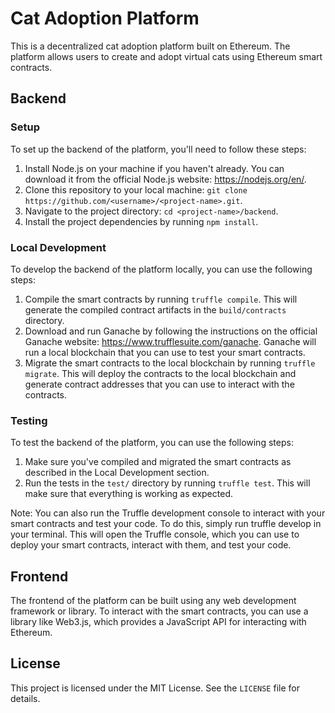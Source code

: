 # Cat Adoption Platform

This is a decentralized cat adoption platform built on Ethereum. The platform allows users to create and adopt virtual cats using Ethereum smart contracts.

## Backend

### Setup

To set up the backend of the platform, you'll need to follow these steps:

1. Install Node.js on your machine if you haven't already. You can download it from the official Node.js website: https://nodejs.org/en/.
2. Clone this repository to your local machine: `git clone https://github.com/<username>/<project-name>.git`.
3. Navigate to the project directory: `cd <project-name>/backend`.
4. Install the project dependencies by running `npm install`.

### Local Development

To develop the backend of the platform locally, you can use the following steps:

1. Compile the smart contracts by running `truffle compile`. This will generate the compiled contract artifacts in the `build/contracts` directory.
2. Download and run Ganache by following the instructions on the official Ganache website: https://www.trufflesuite.com/ganache. Ganache will run a local blockchain that you can use to test your smart contracts.
3. Migrate the smart contracts to the local blockchain by running `truffle migrate`. This will deploy the contracts to the local blockchain and generate contract addresses that you can use to interact with the contracts.

### Testing

To test the backend of the platform, you can use the following steps:

1. Make sure you've compiled and migrated the smart contracts as described in the Local Development section.
2. Run the tests in the `test/` directory by running `truffle test`. This will make sure that everything is working as expected.

Note: You can also run the Truffle development console to interact with your smart contracts and test your code. To do this, simply run truffle develop in your terminal. This will open the Truffle console, which you can use to deploy your smart contracts, interact with them, and test your code.

## Frontend

The frontend of the platform can be built using any web development framework or library. To interact with the smart contracts, you can use a library like Web3.js, which provides a JavaScript API for interacting with Ethereum.

## License

This project is licensed under the MIT License. See the `LICENSE` file for details.
